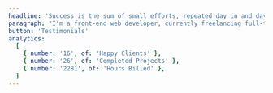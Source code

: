 ```yaml
---
headline: 'Success is the sum of small efforts, repeated day in and day out.'
paragraph: "I'm a front-end web developer, currently freelancing full-time on Upwork, I offer money-back guarantee, premium, after-sales service, you can always check my past client’s feedback in the testimonials section to make sure you are in good hands."
button: 'Testimonials'
analytics:
  [
    { number: '16', of: 'Happy Clients' },
    { number: '26', of: 'Completed Projects' },
    { number: '2281', of: 'Hours Billed' },
  ]
---
```


